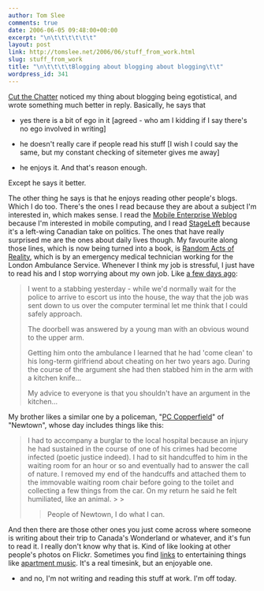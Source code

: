 ```yaml
---
author: Tom Slee
comments: true
date: 2006-06-05 09:48:00+00:00
excerpt: "\n\t\t\t\t\t\t"
layout: post
link: http://tomslee.net/2006/06/stuff_from_work.html
slug: stuff_from_work
title: "\n\t\t\t\tBlogging about blogging about blogging\t\t"
wordpress_id: 341
---
```



				

[Cut the Chatter](http://graemeperrow.blogspot.com/2006/05/more-on-blogging-or-moron-blogging.html) noticed my thing about blogging being egotistical, and wrote something much better in reply. Basically, he says that 




  * yes there is a bit of ego in it [agreed - who am I kidding if I say there's no ego involved in writing]


  * he doesn't really care if people read his stuff [I wish I could say the same, but my constant checking of sitemeter gives me away]


  * he enjoys it. And that's reason enough.



Except he says it better. 




The other thing he says is that he enjoys reading other people's blogs. Which I do too. There's the ones I read because they are about a subject I'm interested in, which makes sense. I read the [Mobile Enterprise Weblog](http://mobileenterprise.typepad.com/weblog/) because I'm interested in mobile computing, and I read [StageLeft](http://www.stageleft.info/) because it's a left-wing Canadian take on politics. The ones that have really surprised me are the ones about daily lives though. My favourite along those lines, which is now being turned into a book, is [Random Acts of Reality](http://randomreality.blogware.com/blog), which is by an emergency medical technician working for the London Ambulance Service. Whenever I think my job is stressful, I just have to read his and I stop worrying about my own job. Like [a few days ago](http://randomreality.blogware.com/blog/_archives/2006/5/30/1993670.html):

<blockquote>I went to a stabbing yesterday - while we'd normally wait for the
police to arrive to escort us into the house, the way that the job was
sent down to us over the computer terminal let me think that I could
safely approach.
  

  

The doorbell was answered by a young man with an obvious wound to the upper arm.
  

  
Getting him onto the ambulance I learned that he had 'come clean'
to his long-term girlfriend about cheating on her two years ago. During
the course of the argument she had then stabbed him in the arm with a
kitchen knife...  

  
My advice to everyone is that you shouldn't have an argument in the kitchen...

> 
> </blockquote>

My brother likes a similar one by a policeman, "[PC Copperfield](http://coppersblog.blogspot.com/)" of "Newtown", whose day includes things like this:

<blockquote>I had to accompany a burglar to the local hospital because an injury he
had sustained in the course of one of his crimes had become infected
(poetic justice indeed). I had to sit handcuffed to him in the waiting
room for an hour or so and eventually had to answer the call of nature.
I removed my end of the handcuffs and attached them to the immovable
waiting room chair before going to the toilet and collecting a few
things from the car. On my return he said he felt humiliated, like an
animal.
> 
> 

> 
> People of Newtown, I do what I can.
> 
> </blockquote>




And then there are those other ones you just come across where someone is writing about their trip to Canada's Wonderland or whatever, and it's fun to read it. I really don't know why that is. Kind of like looking at other people's photos on Flickr. Sometimes you find [links](http://das-l.livejournal.com) to entertaining things like [apartment music](ttp://www.youtube.com/watch?v=w1UpHUN2PEM&amp;eurl=http%3A%2F%2Fwww%2Efl0ppy%2Enl%2Fpage%2Ephp%3Fid%3D110). It's a real timesink, but an enjoyable one.




- and no, I'm not writing and reading this stuff at work. I'm off today.


		
